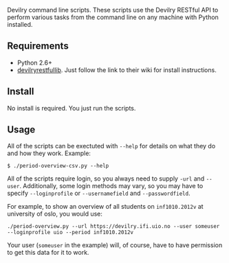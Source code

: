 Devilry command line scripts. These scripts use the Devilry RESTful API to perform various tasks from the command line on any machine with Python installed.


## Requirements

- Python 2.6+
- [devilryrestfullib](https://github.com/devilry/devilryrestfullib). Just follow the link to their wiki for install instructions.


## Install

No install is required. You just run the scripts.


## Usage

All of the scripts can be exectuted with ``--help`` for details on what they do
and how they work. Example:

    $ ./period-overview-csv.py --help

All of the scripts require login, so you always need to supply ``-url`` and
``--user``. Additionally, some login methods may vary, so you may have to
specify ``--loginprofile`` or ``--usernamefield`` and ``--passwordfield``.

For example, to show an overview of all students on ``inf1010.2012v`` at
university of oslo, you would use:

    ./period-overview.py --url https://devilry.ifi.uio.no --user someuser --loginprofile uio --period inf1010.2012v

Your user (``someuser`` in the example) will, of course, have to have
permission to get this data for it to work.
